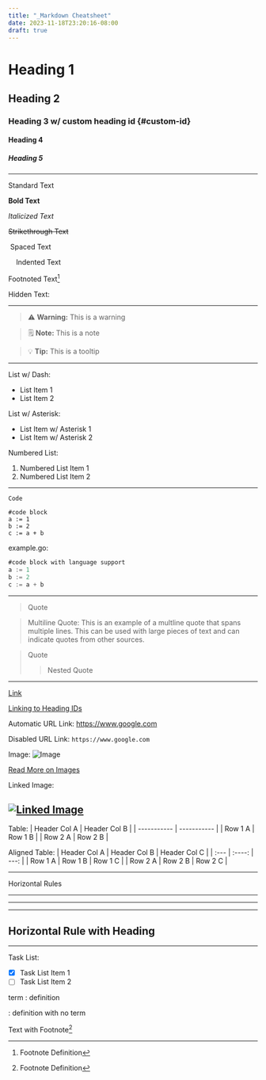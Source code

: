 ```yaml
---
title: "_Markdown Cheatsheet"
date: 2023-11-18T23:20:16-08:00
draft: true
---
```


# Heading 1

## Heading 2

### Heading 3 w/ custom heading id {#custom-id}

#### Heading 4

##### Heading 5


-----

Standard Text

**Bold Text**

*Italicized Text*

~~Strikethrough Text~~

&nbsp;Spaced Text

&nbsp;&nbsp;&nbsp;&nbsp;Indented Text

Footnoted Text[^1]


Hidden Text:

[Hidden Text]: # 

-----

> ⚠️ **Warning:** This is a warning

> 🗒️ **Note:** This is a note

> 💡 **Tip:** This is a tooltip

-----
List w/ Dash:
- List Item 1
- List Item 2

List w/ Asterisk:
* List Item w/ Asterisk 1
* List Item w/ Asterisk 2

Numbered List:
1. Numbered List Item 1
2. Numbered List Item 2


-----
`Code`

```
#code block
a := 1
b := 2
c := a + b
```

example.go:
```go
#code block with language support
a := 1
b := 2
c := a + b
```
-----
>Quote

>Multiline Quote: This is an example of a multline quote that spans multiple lines. This can be used with large pieces of text and can indicate quotes from other sources.

>Quote
>>Nested Quote

-----
[Link](/notes/posts/_markdown-cheatsheet)

[Linking to Heading IDs](#custom-id)

Automatic URL Link: https://www.google.com

Disabled URL Link: `https://www.google.com`

Image:
![Image](/notes/images/xavier.jpg)

[Read More on Images](/notes/posts/_image)

Linked Image:

[![Linked Image](/notes/images/xavier.jpg)](/notes/posts/_image)
-----

Table:
| Header Col A | Header Col B |
| ----------- | ----------- |
| Row 1 A | Row 1 B |
| Row 2 A | Row 2 B |


Aligned Table:
| Header Col A | Header Col B | Header Col C | 
| :---        |    :----:   |          ---: |
| Row 1 A     | Row 1 B     | Row 1 C       |
| Row 2 A     | Row 2 B     | Row 2 C       |


-----

Horizontal Rules
*****

-----

_____

Horizontal Rule with Heading
-----

-----
Task List:
- [x] Task List Item 1
- [ ] Task List Item 2

term
: definition

: definition with no term 


Text with Footnote[^1]

[^1]: Footnote Definition 
